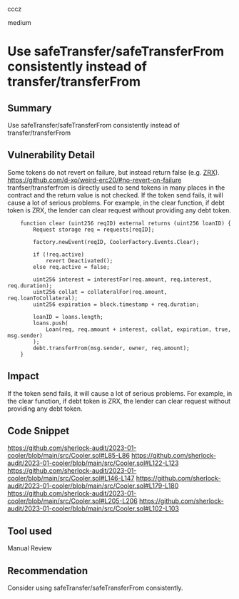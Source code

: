 cccz

medium

# Use safeTransfer/safeTransferFrom consistently instead of transfer/transferFrom

## Summary
Use safeTransfer/safeTransferFrom consistently instead of transfer/transferFrom
## Vulnerability Detail
Some tokens do not revert on failure, but instead return false (e.g. [ZRX](https://etherscan.io/address/0xe41d2489571d322189246dafa5ebde1f4699f498#code)).
https://github.com/d-xo/weird-erc20/#no-revert-on-failure
tranfser/transferfrom is directly used to send tokens in many places in the contract and the return value is not checked.
If the token send fails, it will cause a lot of serious problems.
For example, in the clear function, if debt token is ZRX, the lender can clear request without providing any debt token.
```solidity
    function clear (uint256 reqID) external returns (uint256 loanID) {
        Request storage req = requests[reqID];

        factory.newEvent(reqID, CoolerFactory.Events.Clear);

        if (!req.active) 
            revert Deactivated();
        else req.active = false;

        uint256 interest = interestFor(req.amount, req.interest, req.duration);
        uint256 collat = collateralFor(req.amount, req.loanToCollateral);
        uint256 expiration = block.timestamp + req.duration;

        loanID = loans.length;
        loans.push(
            Loan(req, req.amount + interest, collat, expiration, true, msg.sender)
        );
        debt.transferFrom(msg.sender, owner, req.amount);
    }
```
## Impact
If the token send fails, it will cause a lot of serious problems.
For example, in the clear function, if debt token is ZRX, the lender can clear request without providing any debt token.
## Code Snippet
https://github.com/sherlock-audit/2023-01-cooler/blob/main/src/Cooler.sol#L85-L86
https://github.com/sherlock-audit/2023-01-cooler/blob/main/src/Cooler.sol#L122-L123
https://github.com/sherlock-audit/2023-01-cooler/blob/main/src/Cooler.sol#L146-L147
https://github.com/sherlock-audit/2023-01-cooler/blob/main/src/Cooler.sol#L179-L180
https://github.com/sherlock-audit/2023-01-cooler/blob/main/src/Cooler.sol#L205-L206
https://github.com/sherlock-audit/2023-01-cooler/blob/main/src/Cooler.sol#L102-L103
## Tool used

Manual Review

## Recommendation
Consider using safeTransfer/safeTransferFrom consistently.